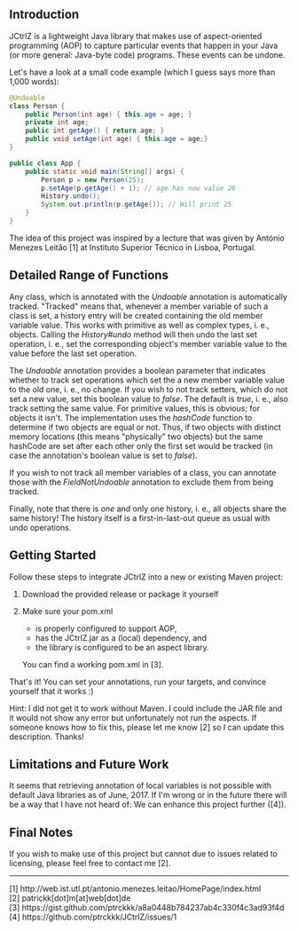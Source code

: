 ## Introduction
JCtrlZ is a lightweight Java library that makes use of aspect-oriented programming (AOP) to capture particular events that happen
in your Java (or more general: Java-byte code) programs. These events can be undone.

Let's have a look at a small code example (which I guess says more than 1,000 words):

```java
@Undoable
class Person {
    public Person(int age) { this.age = age; }
    private int age;
    public int getAge() { return age; }  
    public void setAge(int age) { this.age = age;}
}

public class App {
    public static void main(String[] args) {
        Person p = new Person(25);
        p.setAge(p.getAge() + 1); // age has now value 26
        History.undo();
        System.out.println(p.getAge()); // Will print 25
    }
}
```

The idea of this project was inspired by a lecture that was given by António Menezes Leitão [1] at Instituto Superior
Técnico in Lisboa, Portugal.

## Detailed Range of Functions
Any class, which is annotated with the _Undoable_ annotation is automatically tracked. "Tracked" means that, whenever a
member variable of such a class is set, a history entry will be created containing the old member variable value. This
works with primitive as well as complex types, i. e., objects. Calling the _History#undo_ method will then undo the
last set operation, i. e., set the corresponding object's member variable value to the value before the last set
operation.

The _Undoable_ annotation provides a boolean parameter that indicates whether to track set operations which set the
a new member variable value to the old one, i. e., no change. If you wish to not track setters, which do not set a new
value, set this boolean value to _false_. The default is _true_, i. e., also track setting the same value. For 
primitive values, this is obvious; for objects it isn't. The implementation uses the _hashCode_ function to
determine if two objects are equal or not. Thus, if two objects with distinct memory locations (this means "physically"
two objects) but the same hashCode are set after each other only the first set would be tracked (in case the
annotation's boolean value is set to _false_).

If you wish to not track all member variables of a class, you can annotate those with the _FieldNotUndoable_ annotation
to exclude them from being tracked.

Finally, note that there is _one_ and only one history, i. e., all objects share the same history! The history itself
is a first-in-last-out queue as usual with undo operations.

## Getting Started
Follow these steps to integrate JCtrlZ into a new or existing Maven project:
1. Download the provided release or package it yourself
2. Make sure your pom.xml
   - is properly configured to support AOP,
   - has the JCtrlZ.jar as a (local) dependency, and
   - the library is configured to be an aspect library.
   
   You can find a working pom.xml in [3].

That's it! You can set your annotations, run your targets, and convince yourself that it works :)

Hint: I did not get it to work without Maven. I could include the JAR file and it would not show any error but
unfortunately not run the aspects. If someone knows how to fix this, please let me know [2] so I can update this
description. Thanks!

## Limitations and Future Work
It seems that retrieving annotation of local variables is not possible with default Java libraries as of June, 2017. If
I'm wrong or in the future there will be a way that I have not heard of: We can enhance this project further ([4]).

## Final Notes
If you wish to make use of this project but cannot due to issues related to licensing, please feel free to contact me
[2].

<hr>
[1] http://web.ist.utl.pt/antonio.menezes.leitao/HomePage/index.html<br>
[2] patrickk[dot]m[at]web[dot]de<br>
[3] https://gist.github.com/ptrckkk/a8a0448b784237ab4c330f4c3ad93f4d<br>
[4] https://github.com/ptrckkk/JCtrlZ/issues/1
